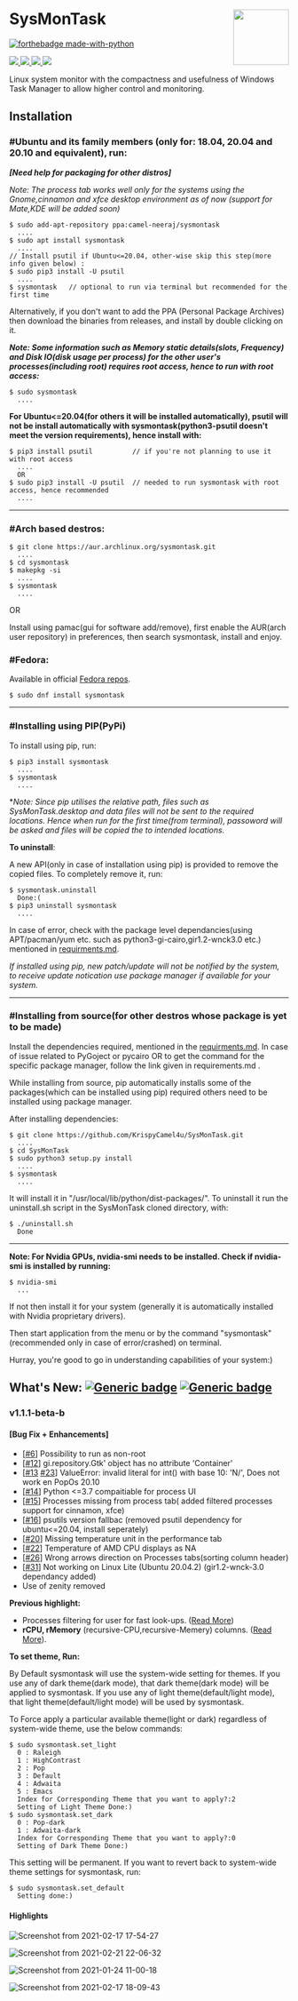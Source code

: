 # SysMonTask  <img align="right" width="100" height="100" src="https://user-images.githubusercontent.com/48773008/108200308-4d170080-7144-11eb-8354-0c528c7b1ac2.png">
[![forthebadge made-with-python](http://ForTheBadge.com/images/badges/made-with-python.svg)](https://www.python.org/)

<p align="left">
<a href="https://github.com/KrispyCamel4u/SysMonTask/commit-activity">
    <img src="https://img.shields.io/badge/Maintained%3F-yes-green.svg">
</a>

<a href="https://github.com/KrispyCamel4u/SysMonTask/tags/">
    <img src="https://img.shields.io/github/v/tag/KrispyCamel4u/SysMonTask.svg">
</a>
<a href="https://github.com/KrispyCamel4u/SysMonTask/master/LICENSE">
    <img src="https://img.shields.io/github/license/KrispyCamel4u/SysMonTask.svg">
</a>

<a href="https://github.com/KrispyCamel4u">
    <img src="https://img.shields.io/badge/Need%20help%3F-Ask-27B89C">
</a>
</p>

Linux system monitor with the compactness and usefulness of Windows Task Manager to allow higher control and monitoring.

## Installation
### #Ubuntu and its family members **(only for: 18.04, 20.04 and 20.10 and equivalent)**, run: 

***[Need help for packaging for other distros]***

*Note: The process tab works well only for the systems using the Gnome,cinnamon and xfce desktop environment as of now (support for Mate,KDE will be added soon)*
```
$ sudo add-apt-repository ppa:camel-neeraj/sysmontask
  ....
$ sudo apt install sysmontask
  ....
// Install psutil if Ubuntu<=20.04, other-wise skip this step(more info given below) : 
$ sudo pip3 install -U psutil
  ....
$ sysmontask   // optional to run via terminal but recommended for the first time 
```
Alternatively, if you don't want to add the PPA (Personal Package Archives) then download the binaries from releases, and install by double clicking on it.

***Note: Some information such as Memory static details(slots, Frequency) and Disk IO(disk usage per process) for the other user's processes(including root) requires root access, hence to run with root access:***
```
$ sudo sysmontask
  ....
```
**For Ubuntu<=20.04(for others it will be installed automatically), psutil will not be install automatically with sysmontask(python3-psutil doesn't meet the version requirements), hence install with:**

```
$ pip3 install psutil          // if you're not planning to use it with root access
  ....
  OR
$ sudo pip3 install -U psutil  // needed to run sysmontask with root access, hence recommended
  ....
```
---

### #Arch based destros:
```
$ git clone https://aur.archlinux.org/sysmontask.git
  ....
$ cd sysmontask
$ makepkg -si
  ....
$ sysmontask
  ....
```
OR

Install using pamac(gui for software add/remove), first enable the AUR(arch user repository) in preferences, then search sysmontask, install and enjoy.

### #Fedora:

Available in official [Fedora repos](https://src.fedoraproject.org/rpms/sysmontask).
```
$ sudo dnf install sysmontask
```

---
### #Installing using PIP(PyPi) 
To install using pip, run:
```
$ pip3 install sysmontask
  ....
$ sysmontask
  ....
```
**Note: Since pip utilises the relative path, files such as SysMonTask.desktop and data files will not be sent to the required locations. Hence when run for the first time(from terminal), passoword will be asked and files will be copied the to intended locations.*

**To uninstall**:

A new API(only in case of installation using pip) is provided to remove the copied files. To completely remove it, run:
```
$ sysmontask.uninstall
  Done:(
$ pip3 uninstall sysmontask
  ....
```
In case of error, check with the package level dependancies(using APT/pacman/yum etc. such as python3-gi-cairo,gir1.2-wnck3.0 etc.) mentioned in [requirments.md](https://github.com/KrispyCamel4u/SysMonTask/blob/master/requirements.md).

*If installed using pip, new patch/update will not be notified by the system, to receive update notication use package manager if available for your system.* 


---

### #Installing from source(for other destros whose package is yet to be made)
Install the dependencies required, mentioned in the [requirments.md](https://github.com/KrispyCamel4u/SysMonTask/blob/master/requirements.md). In case of issue related to PyGoject or pycairo OR to get the command for the specific package manager, follow the link given in requirements.md . 

While installing from source, pip automatically installs some of the packages(which can be installed using pip) required others need to be installed using package manager.

After installing dependencies:
```
$ git clone https://github.com/KrispyCamel4u/SysMonTask.git
  ....
$ cd SysMonTask
$ sudo python3 setup.py install
  ....
$ sysmontask
  ....
```
It will install it in "/usr/local/lib/python<version>/dist-packages/".
To uninstall it run the uninstall.sh script in the SysMonTask cloned directory, with:
```
$ ./uninstall.sh
  Done
```

---

**Note: For Nvidia GPUs, nvidia-smi needs to be installed. Check if nvidia-smi is installed by running:**
```
$ nvidia-smi
  ...
```
If not then install it for your system (generally it is automatically installed with Nvidia proprietary drivers).

Then start application from the menu or by the command "sysmontask" (recommended only in case of error/crashed) on terminal.

Hurray, you're good to go in understanding capabilities of your system:)


## What's New: [![Generic badge](https://img.shields.io/badge/What's_New-History-red.svg)](https://github.com/KrispyCamel4u/SysMonTask/blob/master/HISTORY.md) [![Generic badge](https://img.shields.io/badge/Read_More-Docs-blueviolet.svg)](https://github.com/KrispyCamel4u/SysMonTask/blob/master/DOCS.md)

### v1.1.1-beta-b
#### [Bug Fix + Enhancements]
- [[#6](https://github.com/KrispyCamel4u/SysMonTask/issues/6)] Possibility to run as non-root
- [[#12](https://github.com/KrispyCamel4u/SysMonTask/issues/12)] gi.repository.Gtk' object has no attribute 'Container'
- [[#13](https://github.com/KrispyCamel4u/SysMonTask/issues/13) [#23](https://github.com/KrispyCamel4u/SysMonTask/issues/23)] ValueError: invalid literal for int() with base 10: 'N/', Does not work en PopOs 20.10
- [[#14](https://github.com/KrispyCamel4u/SysMonTask/pull/14)] Python <=3.7 compaitiable for process UI 
- [[#15]()] Processes missing from process tab( added filtered processes support for cinnamon, xfce)
- [[#16](https://github.com/KrispyCamel4u/SysMonTask/issues/16)] psutils version fallbac (removed psutil dependency for ubuntu<=20.04, install seperately)
- [[#20](https://github.com/KrispyCamel4u/SysMonTask/issues/20)] Missing temperature unit in the performance tab
- [[#22](https://github.com/KrispyCamel4u/SysMonTask/issues/22)] Temperature of AMD CPU displays as NA
- [[#26](https://github.com/KrispyCamel4u/SysMonTask/issues/26)] Wrong arrows direction on Processes tabs(sorting column header)
- [[#31](https://github.com/KrispyCamel4u/SysMonTask/issues/31)] Not working on Linux Lite (Ubuntu 20.04.2) (gir1.2-wnck-3.0 dependancy added)
- Use of zenity removed
 
**Previous highlight:**
- Processes filtering for user for fast look-ups. ([Read More](https://github.com/KrispyCamel4u/SysMonTask/blob/master/DOCS.md))
- **rCPU, rMemory** (recursive-CPU,recursive-Memery) columns. ([Read More](https://github.com/KrispyCamel4u/SysMonTask/blob/master/DOCS.md)).


**To set theme, Run:**

By Default sysmontask will use the system-wide setting for themes. If you use any of dark theme(dark mode), that dark theme(dark mode) will be applied to sysmontask. If you use any of light theme(default/light mode), that light theme(default/light mode) will be used by sysmontask. 

To Force apply a particular available theme(light or dark) regardless of system-wide theme, use the below commands:
```
$ sudo sysmontask.set_light
  0 : Raleigh
  1 : HighContrast
  2 : Pop
  3 : Default
  4 : Adwaita
  5 : Emacs
  Index for Corresponding Theme that you want to apply?:2
  Setting of Light Theme Done:)
$ sudo sysmontask.set_dark
  0 : Pop-dark
  1 : Adwaita-dark
  Index for Corresponding Theme that you want to apply?:0
  Setting of Dark Theme Done:)
  ```
This setting will be permanent. If you want to revert back to system-wide theme settings for sysmontask, run:
```
$ sudo sysmontask.set_default
  Setting done:)
```

#### Highlights
![Screenshot from 2021-02-17 17-54-27](https://user-images.githubusercontent.com/48773008/108204170-79814b80-7149-11eb-8b1f-843a1efa8d42.png)

![Screenshot from 2021-02-21 22-06-32](https://user-images.githubusercontent.com/48773008/108631693-1bc66980-7491-11eb-8b1e-59df9622bd32.png)

![Screenshot from 2021-01-24 11-00-18](https://user-images.githubusercontent.com/48773008/105622210-7ab6a580-5e35-11eb-9a43-8f09c0efbdb2.png)

![Screenshot from 2021-02-17 18-09-43](https://user-images.githubusercontent.com/48773008/108212228-a33f7000-7153-11eb-9d3d-2c56d411efc7.png)



